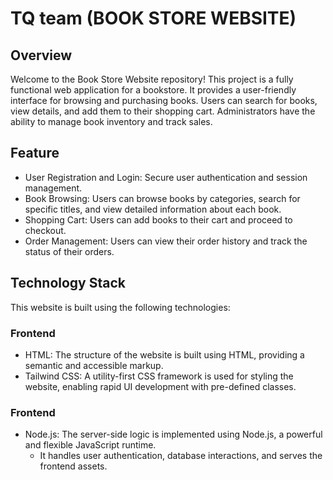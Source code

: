 # TQ team (BOOK STORE WEBSITE)

## Overview 

Welcome to the Book Store Website repository! This project is a fully functional web application for a bookstore. It provides a user-friendly interface for browsing and purchasing books. Users can search for books, view details, and add them to their shopping cart. Administrators have the ability to manage book inventory and track sales.
## Feature

-  User Registration and Login: Secure user authentication and session management.
-  Book Browsing: Users can browse books by categories, search for specific titles, and view detailed information about each book.
-  Shopping Cart: Users can add books to their cart and proceed to checkout.
-  Order Management: Users can view their order history and track the status of their orders.

## Technology Stack
This website is built using the following technologies:
### Frontend
-  HTML: The structure of the website is built using HTML, providing a semantic and accessible markup.
-  Tailwind CSS: A utility-first CSS framework is used for styling the website, enabling rapid UI development with pre-defined classes.
### Frontend
-  Node.js: The server-side logic is implemented using Node.js, a powerful and flexible JavaScript runtime.
   - It handles user authentication, database interactions, and serves the frontend assets.
